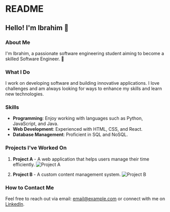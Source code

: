 # README

## Hello! I'm Ibrahim 👋

### About Me
I'm Ibrahim, a passionate software engineering student aiming to become a skilled Software Engineer. 💪

### What I Do
I work on developing software and building innovative applications. I love challenges and am always looking for ways to enhance my skills and learn new technologies.

### Skills
- **Programming**: Enjoy working with languages such as Python, JavaScript, and Java.
- **Web Development**: Experienced with HTML, CSS, and React.
- **Database Management**: Proficient in SQL and NoSQL.

### Projects I've Worked On
1. **Project A** - A web application that helps users manage their time efficiently.
   ![Project A](https://media4.giphy.com/media/v1.Y2lkPTc5MGI3NjExbDJmZjl5bXB4eHUzejVubm1sc29uaDNjZ3B4dnBzN2k3Njd4em1reCZlcD12MV9pbnRlcm5hbF9naWZfYnlfaWQmY3Q9Zw/bGgsc5mWoryfgKBx1u/giphy.webp)
   
2. **Project B** - A custom content management system.
   ![Project B](https://media.giphy.com/media/xTiTnhxJPWxt3Ry5d6/giphy.gif)

### How to Contact Me
Feel free to reach out via email: [email@example.com](mailto:email@example.com) or connect with me on [LinkedIn](https://www.linkedin.com/in/ibrahim).


